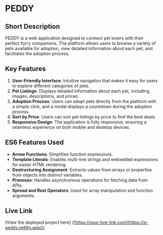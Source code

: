 # PEDDY

## Short Description
PEDDY is a web application designed to connect pet lovers with their perfect furry companions. The platform allows users to browse a variety of pets available for adoption, view detailed information about each pet, and facilitates the adoption process.

## Key Features
1. **User-Friendly Interface**: Intuitive navigation that makes it easy for users to explore different categories of pets.
2. **Pet Listings**: Displays detailed information about each pet, including images, descriptions, and prices.
3. **Adoption Process**: Users can adopt pets directly from the platform with a simple click, and a modal displays a countdown during the adoption process.
4. **Sort by Price**: Users can sort pet listings by price to find the best deals.
5. **Responsive Design**: The application is fully responsive, ensuring a seamless experience on both mobile and desktop devices.

## ES6 Features Used
- **Arrow Functions**: Simplifies function expressions.
- **Template Literals**: Enables multi-line strings and embedded expressions for easier HTML rendering.
- **Destructuring Assignment**: Extracts values from arrays or properties from objects into distinct variables.
- **Promises**: Handles asynchronous operations for fetching data from APIs.
- **Spread and Rest Operators**: Used for array manipulation and function arguments.

## Live Link
[View the deployed project here] ([https://your-live-link.com](https://p-peddy.netlify.app/))
